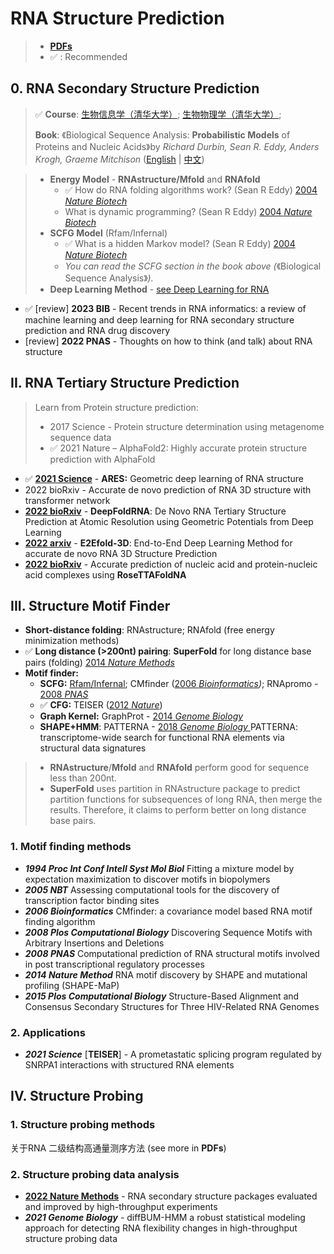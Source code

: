 # RNA Structure Prediction

> * [**PDFs**](../ai/)
> * ✅ : Recommended

## 0. RNA Secondary Structure Prediction

> ✅ **Course**: [生物信息学（清华大学）](https://www.ncrnalab.org/courses/#bioinfo);  [生物物理学（清华大学）](https://www.ncrnalab.org/courses/#biophysics);
>
> **Book**:   《Biological Sequence Analysis: **Probabilistic Models** of Proteins and Nucleic Acids》by _Richard Durbin, Sean R. Eddy, Anders Krogh, Graeme Mitchison_  ([English](http://www.amazon.com/Biological-Sequence-Analysis-Probabilistic-Proteins/dp/0521629713) | [中文](http://www.amazon.cn/dp/B003ZUIRZ2))

> * **Energy Model** - **RNAstructure/Mfold**  and **RNAfold**&#x20;
>   * ✅ How do RNA folding algorithms work? (Sean R Eddy) [2004 _Nature Biotech_](https://www.nature.com/articles/nbt1104-1457)&#x20;
>   * What is dynamic programming? (Sean R Eddy) [2004 _Nature Biotech_](http://dx.doi.org/10.1038/nbt0704-909)
> * **SCFG Model** (Rfam/Infernal)
>   * ✅ What is a hidden Markov model? (Sean R Eddy) [2004 _Nature Biotech_](http://dx.doi.org/10.1038/nbt1004-1315)&#x20;
>   * _You can read the SCFG section in the book_ _above (_《Biological Sequence Analysis》_)._&#x20;
> * **Deep Learning Method** - [see Deep Learning for RNA](../ai/deep-learning-for-rna.md)



* ✅ \[review] **2023 BIB** - Recent trends in RNA informatics: a review of machine learning and deep learning for RNA secondary structure prediction and RNA drug discovery
* \[review] **2022 PNAS** - Thoughts on how to think (and talk) about RNA structure

## II. RNA Tertiary Structure Prediction

> Learn from Protein structure prediction:
>
> * 2017 Science - Protein structure determination using metagenome sequence data&#x20;
> * ✅ 2021 Nature – AlphaFold2: Highly accurate protein structure prediction with AlphaFold

* ✅ [**2021 Science**](https://www.science.org/doi/10.1126/science.abe5650) - **ARES:** Geometric deep learning of RNA structure
* 2022 bioRxiv - Accurate de novo prediction of RNA 3D structure with transformer network
* [**2022 bioRxiv**](https://www.biorxiv.org/content/10.1101/2022.05.15.491755v1) - **DeepFoldRNA**: De Novo RNA Tertiary Structure Prediction at Atomic Resolution using Geometric Potentials from Deep Learning
* [**2022 arxiv**](https://arxiv.org/abs/2207.01586) - **E2Efold-3D**: End-to-End Deep Learning Method for accurate de novo RNA 3D Structure Prediction
* [**2022 bioRxiv**](https://www.biorxiv.org/content/10.1101/2022.09.09.507333v1) - Accurate prediction of nucleic acid and protein-nucleic acid complexes using **RoseTTAFoldNA**

## III. Structure Motif Finder

* **Short-distance folding**:  RNAstructure; RNAfold (free energy minimization methods)
* ✅ **Long distance (>200nt) pairing**:   **SuperFold** for long distance base pairs (folding)  [2014 _Nature Methods_](https://www.ncbi.nlm.nih.gov/pubmed/25028896)
* **Motif finder:**
  * **SCFG:** [Rfam/Infernal](https://rfam.xfam.org/);  CMfinder ([2006 _Bioinformatics_](https://www.ncbi.nlm.nih.gov/pubmed/16357030)_)_; RNApromo - [2008 _PNAS_ ](https://www.ncbi.nlm.nih.gov/pubmed/18815376)
  * ✅ **CFG:** TEISER ([2012 _Nature_](https://www.ncbi.nlm.nih.gov/pubmed/22495308))
  * **Graph Kernel:** GraphProt - [2014 _Genome Biology_ ](https://www.ncbi.nlm.nih.gov/pubmed/24451197)
  * **SHAPE+HMM**:  PATTERNA - [2018 _Genome Biology_ ](https://www.ncbi.nlm.nih.gov/pubmed/29495968)PATTERNA: transcriptome-wide  search for functional RNA elements via structural data signatures

> * **RNAstructure**/**Mfold** and **RNAfold** perform good for sequence less than 200nt.
> * **SuperFold** uses partition in RNAstructure package to predict partition functions for subsequences of long RNA, then merge the results. Therefore, it claims to perform better on long distance base pairs.

### **1. Motif finding methods**

* _**1994 Proc Int Conf Intell Syst Mol Biol**_ Fitting a mixture model by expectation maximization to discover motifs in biopolymers
* _**2005 NBT**_ Assessing computational tools for the discovery of transcription factor binding sites
* _**2006 Bioinformatics**_ CMfinder: a covariance model based RNA motif finding algorithm
* _**2008 Plos Computational Biology**_ Discovering Sequence Motifs with Arbitrary Insertions and Deletions
* _**2008 PNAS**_ Computational prediction of RNA structural motifs involved in post transcriptional regulatory processes
* _**2014 Nature Method**_ RNA motif discovery by SHAPE and mutational profiling (SHAPE-MaP)
* _**2015 Plos Computational Biology**_ Structure-Based Alignment and Consensus Secondary Structures for Three HIV-Related RNA Genomes

### **2. Applications**

* _**2021 Science**_ \[**TEISER**] - A prometastatic splicing program regulated by SNRPA1 interactions with structured RNA elements



## IV. Structure Probing

### 1. Structure probing methods

关于RNA 二级结构高通量测序方法 (see more in **PDFs**)

### 2. Structure probing data analysis

* [**2022 Nature Methods**](https://www.nature.com/articles/s41592-022-01605-0) - RNA secondary structure packages evaluated and improved by high-throughput experiments
* _**2021 Genome Biology**_ - diffBUM-HMM a robust statistical modeling approach for detecting RNA flexibility changes in high-throughput structure probing data

